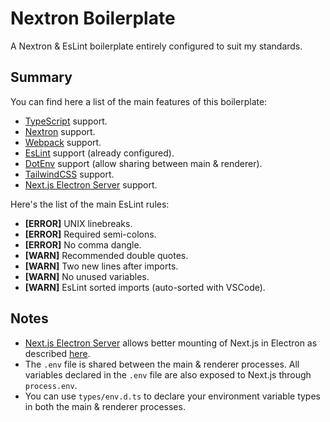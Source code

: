 # Nextron Boilerplate
A Nextron & EsLint boilerplate entirely configured to suit my standards.

Summary
-------
You can find here a list of the main features of this boilerplate:
- [TypeScript](https://www.typescriptlang.org/) support.
- [Nextron](https://github.com/saltyshiomix/nextron) support.
- [Webpack](https://webpack.js.org/) support.
- [EsLint](https://eslint.org/) support (already configured).
- [DotEnv](https://github.com/motdotla/dotenv) support (allow sharing between main & renderer).
- [TailwindCSS](https://tailwindcss.com/) support.
- [Next.js Electron Server](https://www.npmjs.com/package/next-electron-server) support.

Here's the list of the main EsLint rules:
- **[ERROR]** UNIX linebreaks.
- **[ERROR]** Required semi-colons.
- **[ERROR]** No comma dangle.
- **[WARN]** Recommended double quotes.
- **[WARN]** Two new lines after imports.
- **[WARN]** No unused variables.
- **[WARN]** EsLint sorted imports (auto-sorted with VSCode).

Notes
-----
- [Next.js Electron Server](https://www.npmjs.com/package/next-electron-server) allows better
mounting of Next.js in Electron as described [here](https://github.com/saltyshiomix/nextron/issues/247#issue-1176892986).
- The `.env` file is shared between the main & renderer processes. All variables declared in the `.env` file
are also exposed to Next.js through `process.env`.
- You can use `types/env.d.ts` to declare your environment variable types in both the main & renderer processes.